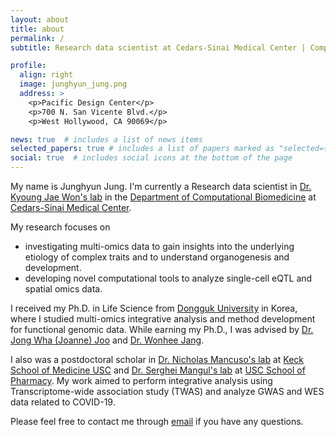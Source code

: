 ```yaml
---
layout: about
title: about
permalink: /
subtitle: Research data scientist at Cedars-Sinai Medical Center | Computational biologist

profile:
  align: right
  image: junghyun_jung.png
  address: >
    <p>Pacific Design Center</p>
    <p>700 N. San Vicente Blvd.</p>
    <p>West Hollywood, CA 90069</p>

news: true  # includes a list of news items
selected_papers: true # includes a list of papers marked as "selected={true}"
social: true  # includes social icons at the bottom of the page
---
```


My name is Junghyun Jung. I'm currently a Research data scientist in [Dr. Kyoung Jae Won's lab](https://www.cedars-sinai.edu/research/labs/won.html) in the [Department of Computational Biomedicine](https://www.cedars-sinai.edu/research/departments-institutes/computational-biomedicine.html) at [Cedars-Sinai Medical Center](https://www.cedars-sinai.org/).


My research focuses on 
 - investigating multi-omics data to gain insights into the underlying etiology of complex traits and to understand organogenesis and development. 
 - developing novel computational tools to analyze single-cell eQTL and spatial omics data.

I received my Ph.D. in Life Science from [Dongguk University](https://www.dongguk.edu/eng/main) in Korea, where I studied multi-omics integrative analysis and method development for functional genomic data. While earning my Ph.D., I was advised by [Dr. Jong Wha (Joanne) Joo](https://cblab.yolasite.com/) and [Dr. Wonhee Jang](https://sites.google.com/view/dgu-janglab).

I also was a postdoctoral scholar in 
[Dr. Nicholas Mancuso's lab](https://www.mancusolab.com/) at [Keck School of Medicine USC](https://www.keckmedicine.org/) and [Dr. Serghei Mangul's lab](https://mangul-lab-usc.github.io/) at [USC School of Pharmacy](https://pharmacyschool.usc.edu/). My work aimed to perform integrative analysis using Transcriptome-wide association study (TWAS) and analyze GWAS and WES data related to COVID-19.

Please feel free to contact me through [email](mailto:junghyun.jung@cshs.org) if you have any questions.
